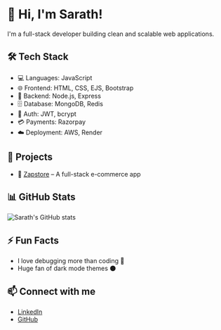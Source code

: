 # 👋 Hi, I'm Sarath!

I'm a full-stack developer building clean and scalable web applications.

## 🛠️ Tech Stack

- 💻 Languages: JavaScript
- 🌐 Frontend: HTML, CSS, EJS, Bootstrap
- 🔧 Backend: Node.js, Express
- 🗄️ Database: MongoDB, Redis
- 🔐 Auth: JWT, bcrypt
- 💳 Payments: Razorpay
- ☁️ Deployment: AWS, Render


## 🚀 Projects
- 🛒 [Zapstore](https://github.com/yourusername/zapstore) – A full-stack e-commerce app

## 📊 GitHub Stats

![Sarath's GitHub stats](https://github-readme-stats.vercel.app/api?username=sarathjithu89&show_icons=true&theme=radical)

## ⚡ Fun Facts

- I love debugging more than coding 🚀
- Huge fan of dark mode themes 🌑


## 📫 Connect with me
- [LinkedIn](https://www.linkedin.com/in/sarath-a-8601a5201/)
- [GitHub](https://github.com/Sarathjithu89)
